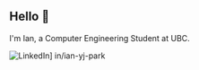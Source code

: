 ## Hello 👋

I'm Ian, a Computer Engineering Student at UBC. 

![LinkedIn](https://img.shields.io/badge/GitHub-000000?style=for-the-badge&logo=GitHub&logoColor=white)] in/ian-yj-park

<!--
**ip3143/ip3143** is a ✨ _special_ ✨ repository because its `README.md` (this file) appears on your GitHub profile.

Here are some ideas to get you started:

- 🔭 I’m currently working on ...
- 🌱 I’m currently learning ...
- 👯 I’m looking to collaborate on ...
- 🤔 I’m looking for help with ...
- 💬 Ask me about ...
- 📫 How to reach me: ...
- 😄 Pronouns: ...
- ⚡ Fun fact: ...
-->
